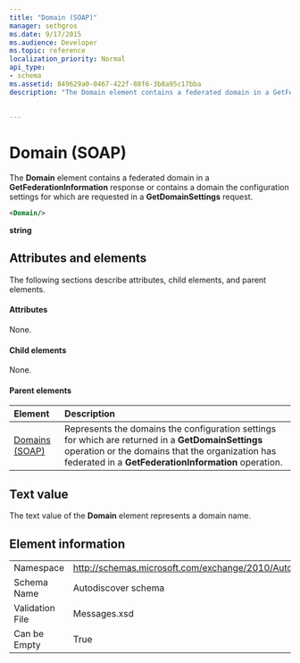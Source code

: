 ```yaml
---
title: "Domain (SOAP)"
manager: sethgros
ms.date: 9/17/2015
ms.audience: Developer
ms.topic: reference
localization_priority: Normal
api_type:
- schema
ms.assetid: 849629a0-0467-422f-88f6-3b8a95c17bba
description: "The Domain element contains a federated domain in a GetFederationInformation response or contains a domain the configuration settings for which are requested in a GetDomainSettings request."
 
 
---
```


# Domain (SOAP)

The **Domain** element contains a federated domain in a **GetFederationInformation** response or contains a domain the configuration settings for which are requested in a **GetDomainSettings** request. 
  
```XML
<Domain/> 
```

 **string**
## Attributes and elements

The following sections describe attributes, child elements, and parent elements.
  
#### Attributes

None.
  
#### Child elements

None.
  
#### Parent elements

|**Element**|**Description**|
|:-----|:-----|
|[Domains (SOAP)](domains-soap.md) <br/> |Represents the domains the configuration settings for which are returned in a **GetDomainSettings** operation or the domains that the organization has federated in a **GetFederationInformation** operation.  <br/> |
   
## Text value

The text value of the **Domain** element represents a domain name. 
  
## Element information

|||
|:-----|:-----|
|Namespace  <br/> |http://schemas.microsoft.com/exchange/2010/Autodiscover  <br/> |
|Schema Name  <br/> |Autodiscover schema  <br/> |
|Validation File  <br/> |Messages.xsd  <br/> |
|Can be Empty  <br/> |True  <br/> |
   

